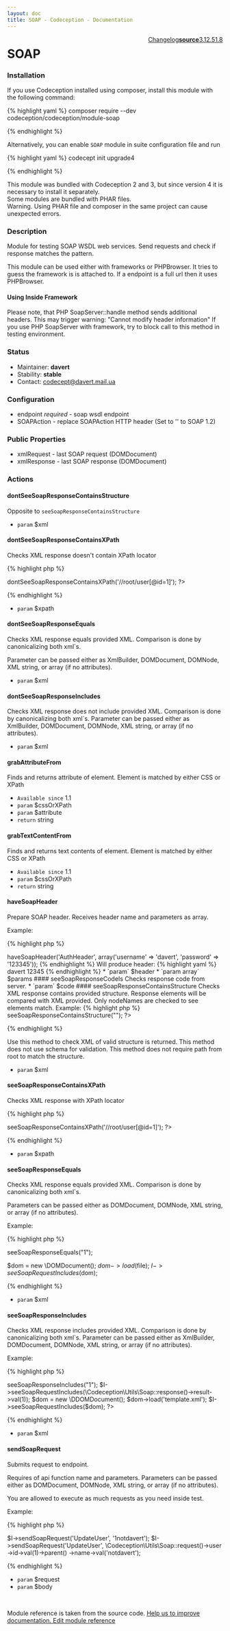 ```yaml
---
layout: doc
title: SOAP - Codeception - Documentation
---
```




<div class="btn-group" role="group" style="float: right" aria-label="..."><a class="btn btn-warning" href="https://github.com/Codeception/module-SOAP/releases">Changelog</a><a class="btn btn-default" href="https://github.com/Codeception/module-soap/tree/master/src/Codeception/Module/SOAP.php"><strong>source</strong></a><a class="btn btn-default" href="https://github.com/Codeception/Codeception/blob/3.1/docs/modules/SOAP.md">3.1</a><a class="btn btn-default" href="https://github.com/Codeception/Codeception/blob/2.5/docs/modules/SOAP.md">2.5</a><a class="btn btn-default" href="https://github.com/Codeception/Codeception/blob/1.8/docs/modules/SOAP.md">1.8</a></div>

# SOAP
### Installation

If you use Codeception installed using composer, install this module with the following command:

{% highlight yaml %}
composer require --dev codeception/codeception/module-soap

{% endhighlight %}

Alternatively, you can enable `SOAP` module in suite configuration file and run
 
{% highlight yaml %}
codecept init upgrade4

{% endhighlight %}

This module was bundled with Codeception 2 and 3, but since version 4 it is necessary to install it separately.   
Some modules are bundled with PHAR files.  
Warning. Using PHAR file and composer in the same project can cause unexpected errors.  

### Description



Module for testing SOAP WSDL web services.
Send requests and check if response matches the pattern.

This module can be used either with frameworks or PHPBrowser.
It tries to guess the framework is is attached to.
If a endpoint is a full url then it uses PHPBrowser.

#### Using Inside Framework

Please note, that PHP SoapServer::handle method sends additional headers.
This may trigger warning: "Cannot modify header information"
If you use PHP SoapServer with framework, try to block call to this method in testing environment.

### Status

* Maintainer: **davert**
* Stability: **stable**
* Contact: codecept@davert.mail.ua

### Configuration

* endpoint *required* - soap wsdl endpoint
* SOAPAction - replace SOAPAction HTTP header (Set to '' to SOAP 1.2)

### Public Properties

* xmlRequest - last SOAP request (DOMDocument)
* xmlResponse - last SOAP response (DOMDocument)


### Actions

#### dontSeeSoapResponseContainsStructure
 
Opposite to `seeSoapResponseContainsStructure`
 * `param` $xml


#### dontSeeSoapResponseContainsXPath
 
Checks XML response doesn't contain XPath locator

{% highlight php %}

<?php
$I->dontSeeSoapResponseContainsXPath('//root/user[@id=1]');
?>

{% endhighlight %}

 * `param` $xpath


#### dontSeeSoapResponseEquals
 
Checks XML response equals provided XML.
Comparison is done by canonicalizing both xml`s.

Parameter can be passed either as XmlBuilder, DOMDocument, DOMNode, XML string, or array (if no attributes).

 * `param` $xml


#### dontSeeSoapResponseIncludes
 
Checks XML response does not include provided XML.
Comparison is done by canonicalizing both xml`s.
Parameter can be passed either as XmlBuilder, DOMDocument, DOMNode, XML string, or array (if no attributes).

 * `param` $xml


#### grabAttributeFrom
 
Finds and returns attribute of element.
Element is matched by either CSS or XPath

 * `Available since` 1.1
 * `param` $cssOrXPath
 * `param` $attribute
 * `return` string


#### grabTextContentFrom
 
Finds and returns text contents of element.
Element is matched by either CSS or XPath

 * `Available since` 1.1
 * `param` $cssOrXPath
 * `return` string


#### haveSoapHeader
 
Prepare SOAP header.
Receives header name and parameters as array.

Example:

{% highlight php %}

<?php
$I->haveSoapHeader('AuthHeader', array('username' => 'davert', 'password' => '123345'));

{% endhighlight %}

Will produce header:

{% highlight yaml %}
   <soapenv:Header>
     <SessionHeader>
     <AuthHeader>
         <username>davert</username>
         <password>12345</password>
     </AuthHeader>
  </soapenv:Header>

{% endhighlight %}

 * `param` $header
 * `param array` $params


#### seeSoapResponseCodeIs
 
Checks response code from server.

 * `param` $code


#### seeSoapResponseContainsStructure
 
Checks XML response contains provided structure.
Response elements will be compared with XML provided.
Only nodeNames are checked to see elements match.

Example:

{% highlight php %}

<?php

$I->seeSoapResponseContainsStructure("<query><name></name></query>");
?>

{% endhighlight %}

Use this method to check XML of valid structure is returned.
This method does not use schema for validation.
This method does not require path from root to match the structure.

 * `param` $xml


#### seeSoapResponseContainsXPath
 
Checks XML response with XPath locator

{% highlight php %}

<?php
$I->seeSoapResponseContainsXPath('//root/user[@id=1]');
?>

{% endhighlight %}

 * `param` $xpath


#### seeSoapResponseEquals
 
Checks XML response equals provided XML.
Comparison is done by canonicalizing both xml`s.

Parameters can be passed either as DOMDocument, DOMNode, XML string, or array (if no attributes).

Example:

{% highlight php %}

<?php
$I->seeSoapResponseEquals("<?xml version="1.0" encoding="UTF-8"?><SOAP-ENV:Envelope><SOAP-ENV:Body><result>1</result></SOAP-ENV:Envelope>");

$dom = new \DOMDocument();
$dom->load($file);
$I->seeSoapRequestIncludes($dom);


{% endhighlight %}

 * `param` $xml


#### seeSoapResponseIncludes
 
Checks XML response includes provided XML.
Comparison is done by canonicalizing both xml`s.
Parameter can be passed either as XmlBuilder, DOMDocument, DOMNode, XML string, or array (if no attributes).

Example:

{% highlight php %}

<?php
$I->seeSoapResponseIncludes("<result>1</result>");
$I->seeSoapRequestIncludes(\Codeception\Utils\Soap::response()->result->val(1));

$dom = new \DDOMDocument();
$dom->load('template.xml');
$I->seeSoapRequestIncludes($dom);
?>

{% endhighlight %}

 * `param` $xml


#### sendSoapRequest
 
Submits request to endpoint.

Requires of api function name and parameters.
Parameters can be passed either as DOMDocument, DOMNode, XML string, or array (if no attributes).

You are allowed to execute as much requests as you need inside test.

Example:

{% highlight php %}

$I->sendSoapRequest('UpdateUser', '<user><id>1</id><name>notdavert</name></user>');
$I->sendSoapRequest('UpdateUser', \Codeception\Utils\Soap::request()->user
  ->id->val(1)->parent()
  ->name->val('notdavert');

{% endhighlight %}

 * `param` $request
 * `param` $body

<p>&nbsp;</p><div class="alert alert-warning">Module reference is taken from the source code. <a href="https://github.com/Codeception/module-soap/tree/master/src/Codeception/Module/SOAP.php">Help us to improve documentation. Edit module reference</a></div>
